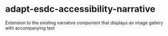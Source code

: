 # adapt-esdc-accessibility-narrative
Extension to the existing narrative component that displays an image gallery with accompanying text 
